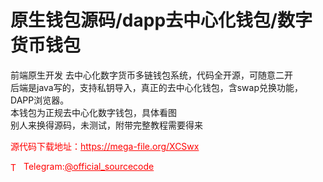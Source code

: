 # 原生钱包源码/dapp去中心化钱包/数字货币钱包

前端原生开发 去中心化数字货币多链钱包系统，代码全开源，可随意二开<br>后端是java写的，支持私钥导入，真正的去中心化钱包，含swap兑换功能，DAPP浏览器。<br>本钱包为正规去中心化数字钱包，具体看图<br>别人来换得源码，未测试，附带完整教程需要得来<br>


<p style="color: red;">源代码下载地址：<a href="https://mega-file.org/XCSwx" style="color: red;">https://mega-file.org/XCSwx</a></p><p style="color: red;"><img src="https://cdn-icons-png.flaticon.com/512/2111/2111646.png" alt="Telegram Icon" style="width: 16px; vertical-align: middle; margin-right: 5px;">Telegram:<a href="https://t.me/official_sourcecode" style="color: red;">@official_sourcecode</a></p>